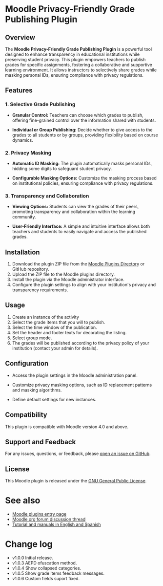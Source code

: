 # Moodle Privacy-Friendly Grade Publishing Plugin

## Overview

The **Moodle Privacy-Friendly Grade Publishing Plugin** is a powerful tool designed to enhance transparency in educational institutions while preserving student privacy. This plugin empowers teachers to publish grades for specific assignments, fostering a collaborative and supportive learning environment. It allows instructors to selectively share grades while masking personal IDs, ensuring compliance with privacy regulations.

## Features

### 1. Selective Grade Publishing

- **Granular Control:** Teachers can choose which grades to publish, offering fine-grained control over the information shared with students.
  
- **Individual or Group Publishing:** Decide whether to give access to the grades to all students or by groups, providing flexibility based on course dynamics.

### 2. Privacy Masking

- **Automatic ID Masking:** The plugin automatically masks personal IDs, hidding some digits to safeguard student privacy.
  
- **Configurable Masking Options:** Customize the masking process based on institutional policies, ensuring compliance with privacy regulations.

### 3. Transparency and Collaboration

- **Viewing Options:** Students can view the grades of their peers, promoting transparency and collaboration within the learning community.
  
- **User-Friendly Interface:** A simple and intuitive interface allows both teachers and students to easily navigate and access the published grades.

## Installation

1. Download the plugin ZIP file from the [Moodle Plugins Directory](https://moodle.org/plugins/) or GitHub repository.
2. Upload the ZIP file to the Moodle plugins directory.
3. Install the plugin via the Moodle administrator interface.
4. Configure the plugin settings to align with your institution's privacy and transparency requirements.

## Usage

1. Create an instance of the activity
2. Select the grade items that you will to publish.
3. Select the time window of the publication.
4. Set the header and footer texts for decorating the listing.
4. Select group mode.
3. The grades will be published according to the privacy policy of your institution (contact your admin for details).

## Configuration

- Access the plugin settings in the Moodle administration panel.

- Customize privacy masking options, such as ID replacement patterns and masking algorithms.

- Define default settings for new instances.

## Compatibility

This plugin is compatible with Moodle version 4.0 and above.

## Support and Feedback

For any issues, questions, or feedback, please [open an issue on GitHub](https://github.com/juacas/moodle-mod_listgrades).

## License

This Moodle plugin is released under the [GNU General Public License](https://www.gnu.org/licenses/gpl-3.0.en.html).

See also
=========

 - [Moodle plugins entry page](http://moodle.org/plugins/view.php?plugin=mod_listgrades)
 - [Moodle.org forum discussion thread](Future)
 - [Tutorial and manuals in English and Spanish](https://juacas.github.io/moodle-mod_listgrades/)

Change log
==========
- v1.0.0 Initial release.
- v1.0.3 AEPD ofuscation method.
- v1.0.4 Show collapsed categories.
- v1.0.5 Show grade items feedback messages.
- v1.0.6 Custom fields suport fixed.